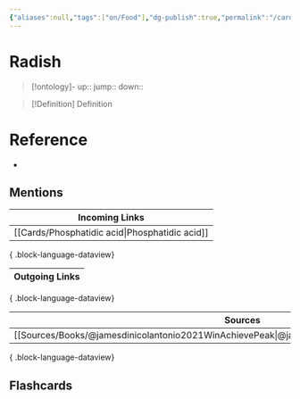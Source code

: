 ```yaml
---
{"aliases":null,"tags":["on/Food"],"dg-publish":true,"permalink":"/cards/radish/","dgPassFrontmatter":true}
---
```


# Radish

> [!ontology]-
> up:: 
> jump:: 
> down:: 

> [!Definition] Definition

# Reference

- 

## Mentions

| Incoming Links                                    |
| ------------------------------------------------- |
| [[Cards/Phosphatidic acid\|Phosphatidic acid]] |

{ .block-language-dataview}

| Outgoing Links |
| -------------- |

{ .block-language-dataview}

| Sources                                                                                             |
| --------------------------------------------------------------------------------------------------- |
| [[Sources/Books/@jamesdinicolantonio2021WinAchievePeak\|@jamesdinicolantonio2021WinAchievePeak]] |

{ .block-language-dataview}

## Flashcards